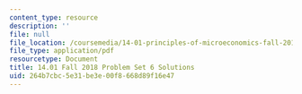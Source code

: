 ```yaml
---
content_type: resource
description: ''
file: null
file_location: /coursemedia/14-01-principles-of-microeconomics-fall-2018/264b7cbc5e31be3e00f8668d89f16e47_MIT14_01F18_pset6sol.pdf
file_type: application/pdf
resourcetype: Document
title: 14.01 Fall 2018 Problem Set 6 Solutions
uid: 264b7cbc-5e31-be3e-00f8-668d89f16e47
---
```


